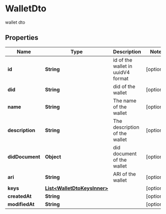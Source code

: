 # WalletDto

wallet dto

## Properties

| Name            | Type                                                        | Description                       | Notes      |
| --------------- | ----------------------------------------------------------- | --------------------------------- | ---------- |
| **id**          | **String**                                                  | id of the wallet in uuidV4 format | [optional] |
| **did**         | **String**                                                  | did of the wallet                 | [optional] |
| **name**        | **String**                                                  | The name of the wallet            | [optional] |
| **description** | **String**                                                  | The description of the wallet     | [optional] |
| **didDocument** | **Object**                                                  | did document of the wallet        | [optional] |
| **ari**         | **String**                                                  | ARI of the wallet                 | [optional] |
| **keys**        | [**List&lt;WalletDtoKeysInner&gt;**](WalletDtoKeysInner.md) |                                   | [optional] |
| **createdAt**   | **String**                                                  |                                   | [optional] |
| **modifiedAt**  | **String**                                                  |                                   | [optional] |

